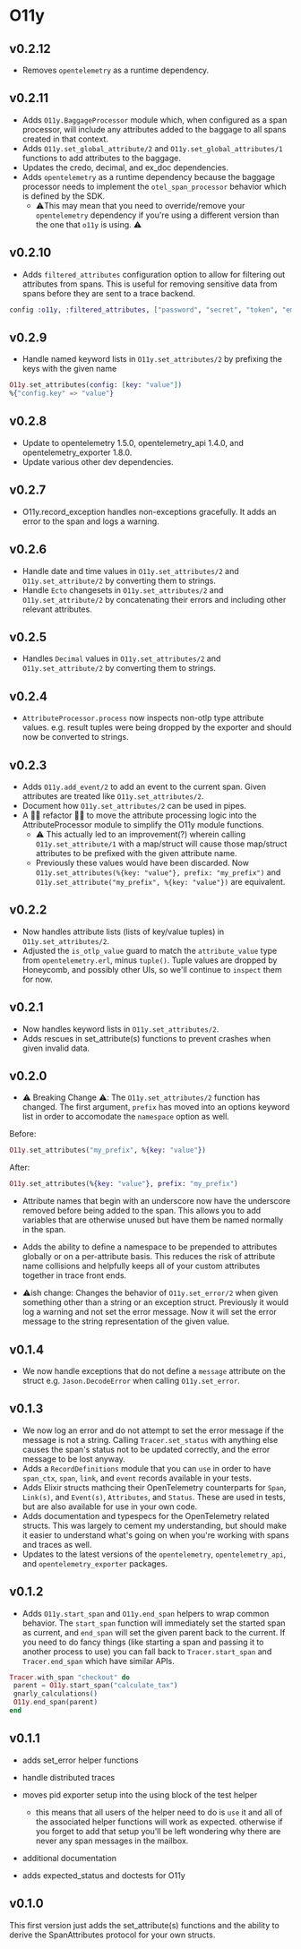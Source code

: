 # O11y

## v0.2.12

- Removes `opentelemetry` as a runtime dependency.

## v0.2.11

- Adds `O11y.BaggageProcessor` module which, when configured as a span processor, will include any attributes added to the baggage to all spans created in that context.
- Adds `O11y.set_global_attribute/2` and `O11y.set_global_attributes/1` functions to add attributes to the baggage.
- Updates the credo, decimal, and ex_doc dependencies.
- Adds `opentelemetry` as a runtime dependency because the baggage processor needs to implement the `otel_span_processor` behavior which is defined by the SDK.
  - ⚠️This may mean that you need to override/remove your `opentelemetry` dependency if you're using a different version than the one that `o11y` is using. ⚠️

## v0.2.10

- Adds `filtered_attributes` configuration option to allow for filtering out attributes from spans. This is useful for removing sensitive data from spans before they are sent to a trace backend.

```elixir
config :o11y, :filtered_attributes, ["password", "secret", "token", "email"]
```

## v0.2.9

- Handle named keyword lists in `O11y.set_attributes/2` by prefixing the keys with the given name

```elixir
O11y.set_attributes(config: [key: "value"])
%{"config.key" => "value"}
```

## v0.2.8

- Update to opentelemetry 1.5.0, opentelemetry_api 1.4.0, and opentelemetry_exporter 1.8.0.
- Update various other dev dependencies.

## v0.2.7

- O11y.record_exception handles non-exceptions gracefully. It adds an error to the span and logs a warning.

## v0.2.6

- Handle date and time values in `O11y.set_attributes/2` and `O11y.set_attribute/2` by converting them to strings.
- Handle `Ecto` changesets in `O11y.set_attributes/2` and `O11y.set_attribute/2` by concatenating their errors and including other relevant attributes.

## v0.2.5

- Handles `Decimal` values in `O11y.set_attributes/2` and `O11y.set_attribute/2` by converting them to strings.

## v0.2.4

- `AttributeProcessor.process` now inspects non-otlp type attribute values. e.g. result tuples were being dropped by the exporter and should now be converted to strings.

## v0.2.3

- Adds `O11y.add_event/2` to add an event to the current span. Given attributes are treated like `O11y.set_attributes/2`.
- Document how `O11y.set_attributes/2` can be used in pipes.
- A ✌🏼 refactor ✌🏼 to move the attribute processing logic into the AttributeProcessor module to simplify the O11y module functions.
  - ⚠️ This actually led to an improvement(?) wherein calling `O11y.set_attribute/1` with a map/struct will cause those map/struct attributes to be prefixed with the given attribute name.
  - Previously these values would have been discarded. Now `O11y.set_attributes(%{key: "value"}, prefix: "my_prefix")` and `O11y.set_attribute("my_prefix", %{key: "value"})` are equivalent.

## v0.2.2

- Now handles attribute lists (lists of key/value tuples) in `O11y.set_attributes/2`.
- Adjusted the `is_otlp_value` guard to match the `attribute_value` type from `opentelemetry.erl`, minus `tuple()`. Tuple values are dropped by Honeycomb, and possibly other UIs, so we'll continue to `inspect` them for now.

## v0.2.1

- Now handles keyword lists in `O11y.set_attributes/2`.
- Adds rescues in set_attribute(s) functions to prevent crashes when given invalid data.

## v0.2.0

- ⚠️ Breaking Change ⚠️: The `O11y.set_attributes/2` function has changed. The first argument, `prefix` has moved into an options keyword list in order to accomodate the `namespace` option as well.

Before:
```elixir
O11y.set_attributes("my_prefix", %{key: "value"})
```

After:
```elixir
O11y.set_attributes(%{key: "value"}, prefix: "my_prefix")
```

- Attribute names that begin with an underscore now have the underscore removed before being added to the span. This allows you to add variables that are otherwise unused but have them be named normally in the span.

- Adds the ability to define a namespace to be prepended to attributes globally or on a per-attribute basis. This reduces the risk of attribute name collisions and helpfully keeps all of your custom attributes together in trace front ends.

- ⚠️ish change: Changes the behavior of `O11y.set_error/2` when given something other than a string or an exception struct. Previously it would log a warning and not set the error message. Now it will set the error message to the string representation of the given value.

## v0.1.4

- We now handle exceptions that do not define a `message` attribute on the struct e.g. `Jason.DecodeError` when calling `O11y.set_error`.

## v0.1.3

- We now log an error and do not attempt to set the error message if the message is not a string. Calling `Tracer.set_status` with anything else causes the span's status not to be updated correctly, and the error message to be lost anyway.
- Adds a `RecordDefinitions` module that you can `use` in order to have `span_ctx`, `span`, `link`, and `event` records available in your tests.
- Adds Elixir structs mathcing their OpenTelemetry counterparts for `Span`, `Link(s)`, and `Event(s)`, `Attributes`, and `Status`. These are used in tests, but are also available for use in your own code.
- Adds documentation and typespecs for the OpenTelemetry related structs. This was largely to cement my understanding, but should make it easier to understand what's going on when you're working with spans and traces as well.
- Updates to the latest versions of the `opentelemetry`, `opentelemetry_api`, and `opentelemetry_exporter` packages.

## v0.1.2

- Adds `O11y.start_span` and `O11y.end_span` helpers to wrap common behavior. The `start_span` function will immediately set the started span as current, and `end_span` will set the given parent back to the current. If you need to do fancy things (like starting a span and passing it to another process to use) you can fall back to `Tracer.start_span` and `Tracer.end_span` which have similar APIs.

```elixir
Tracer.with_span "checkout" do
 parent = O11y.start_span("calculate_tax")
 gnarly_calculations()
 O11y.end_span(parent)
end
```

## v0.1.1

- adds set_error helper functions

- handle distributed traces

- moves pid exporter setup into the using block of the test helper

  - this means that all users of the helper need to do is `use` it and all
    of the associated helper functions will work as expected. otherwise if
    you forget to add that setup you'll be left wondering why there are
    never any span messages in the mailbox.

- additional documentation

- adds expected_status and doctests for O11y

## v0.1.0

This first version just adds the set_attribute(s) functions and the ability to derive the SpanAttributes protocol for
your own structs.

